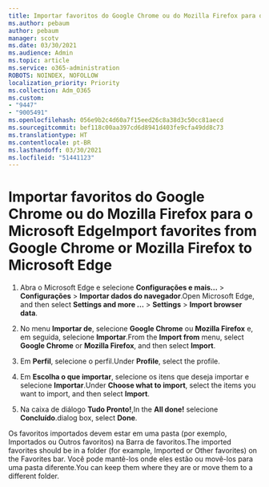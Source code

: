 ```yaml
---
title: Importar favoritos do Google Chrome ou do Mozilla Firefox para o Microsoft Edge
ms.author: pebaum
author: pebaum
manager: scotv
ms.date: 03/30/2021
ms.audience: Admin
ms.topic: article
ms.service: o365-administration
ROBOTS: NOINDEX, NOFOLLOW
localization_priority: Priority
ms.collection: Adm_O365
ms.custom:
- "9447"
- "9005491"
ms.openlocfilehash: 056e9b2c4d60a7f15eed26c8a38d3c50cc81aecd
ms.sourcegitcommit: bef118c00aa397cd6d8941d403fe9cfa49dd8c73
ms.translationtype: HT
ms.contentlocale: pt-BR
ms.lasthandoff: 03/30/2021
ms.locfileid: "51441123"
---
```

# <a name="import-favorites-from-google-chrome-or-mozilla-firefox-to-microsoft-edge"></a><span data-ttu-id="30c8c-102">Importar favoritos do Google Chrome ou do Mozilla Firefox para o Microsoft Edge</span><span class="sxs-lookup"><span data-stu-id="30c8c-102">Import favorites from Google Chrome or Mozilla Firefox to Microsoft Edge</span></span>

1. <span data-ttu-id="30c8c-103">Abra o Microsoft Edge e selecione **Configurações e mais...** > **Configurações** > **Importar dados do navegador**.</span><span class="sxs-lookup"><span data-stu-id="30c8c-103">Open Microsoft Edge, and then select **Settings and more ...** > **Settings** > **Import browser data**.</span></span>

1. <span data-ttu-id="30c8c-104">No menu **Importar de**, selecione **Google Chrome** ou **Mozilla Firefox** e, em seguida, selecione **Importar**.</span><span class="sxs-lookup"><span data-stu-id="30c8c-104">From the **Import from** menu, select **Google Chrome** or **Mozilla Firefox**, and then select **Import**.</span></span>

1. <span data-ttu-id="30c8c-105">Em **Perfil**, selecione o perfil.</span><span class="sxs-lookup"><span data-stu-id="30c8c-105">Under **Profile**, select the profile.</span></span>

1. <span data-ttu-id="30c8c-106">Em **Escolha o que importar**, selecione os itens que deseja importar e selecione **Importar**.</span><span class="sxs-lookup"><span data-stu-id="30c8c-106">Under **Choose what to import**, select the items you want to import, and then select **Import**.</span></span>

1. <span data-ttu-id="30c8c-107">Na caixa de diálogo **Tudo Pronto!**,</span><span class="sxs-lookup"><span data-stu-id="30c8c-107">In the **All done!**</span></span> <span data-ttu-id="30c8c-108">selecione **Concluído**.</span><span class="sxs-lookup"><span data-stu-id="30c8c-108">dialog box, select **Done**.</span></span>

<span data-ttu-id="30c8c-109">Os favoritos importados devem estar em uma pasta (por exemplo, Importados ou Outros favoritos) na Barra de favoritos.</span><span class="sxs-lookup"><span data-stu-id="30c8c-109">The imported favorites should be in a folder (for example, Imported or Other favorites) on the Favorites bar.</span></span> <span data-ttu-id="30c8c-110">Você pode mantê-los onde eles estão ou movê-los para uma pasta diferente.</span><span class="sxs-lookup"><span data-stu-id="30c8c-110">You can keep them where they are or move them to a different folder.</span></span>
